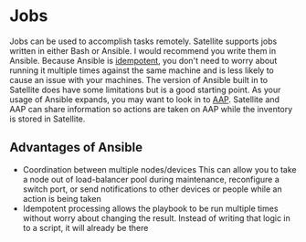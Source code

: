 # Jobs
Jobs can be used to accomplish tasks remotely. Satellite supports jobs written in either Bash or Ansible. I would recommend you write them in Ansible. Because Ansible is [idempotent](https://en.wikipedia.org/wiki/Idempotence), you don't need to worry about running it multiple times against the same machine and is less likely to cause an issue with your machines. The version of Ansible built in to Satellite does have some limitations but is a good starting point. As your usage of Ansible expands, you may want to look in to [AAP](https://www.redhat.com/en/technologies/management/ansible). Satellite and AAP can share information so actions are taken on AAP while the inventory is stored in Satellite.

## Advantages of Ansible
- Coordination between multiple nodes/devices
  This can allow you to take a node out of load-balancer pool during maintenance, reconfigure a switch port, or send notifications to other devices or people while an action is being taken
- Idempotent processing allows the playbook to be run multiple times without worry about changing the result. Instead of writing that logic in to a script, it will already be there